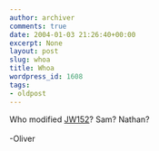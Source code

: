 ```yaml
---
author: archiver
comments: true
date: 2004-01-03 21:26:40+00:00
excerpt: None
layout: post
slug: whoa
title: Whoa
wordpress_id: 1608
tags:
- oldpost
---
```


Who modified <a href=http://www.jw152.com>JW152</a>? Sam? Nathan?<br /><br />-Oliver